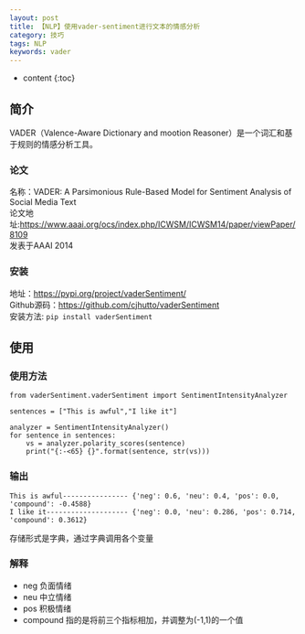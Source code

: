 ```yaml
---
layout: post
title: 【NLP】使用vader-sentiment进行文本的情感分析
category: 技巧
tags: NLP
keywords: vader
---
```

* content
{:toc}


## 简介
VADER（Valence-Aware Dictionary and mootion Reasoner）是一个词汇和基于规则的情感分析工具。


### 论文
名称：VADER: A Parsimonious Rule-Based Model for Sentiment Analysis of Social Media Text   
论文地址:<https://www.aaai.org/ocs/index.php/ICWSM/ICWSM14/paper/viewPaper/8109>  
发表于AAAI 2014  
 
### 安装
地址：<https://pypi.org/project/vaderSentiment/>  
Github源码：<https://github.com/cjhutto/vaderSentiment>  
安装方法: `pip install vaderSentiment`


## 使用


### 使用方法
```
from vaderSentiment.vaderSentiment import SentimentIntensityAnalyzer

sentences = ["This is awful","I like it"]

analyzer = SentimentIntensityAnalyzer()
for sentence in sentences:
    vs = analyzer.polarity_scores(sentence)
    print("{:-<65} {}".format(sentence, str(vs)))
```


### 输出
```
This is awful---------------- {'neg': 0.6, 'neu': 0.4, 'pos': 0.0, 'compound': -0.4588}
I like it-------------------- {'neg': 0.0, 'neu': 0.286, 'pos': 0.714, 'compound': 0.3612}
```

存储形式是字典，通过字典调用各个变量
### 解释

- neg 负面情绪
- neu 中立情绪
- pos 积极情绪
- compound 指的是将前三个指标相加，并调整为(-1,1)的一个值